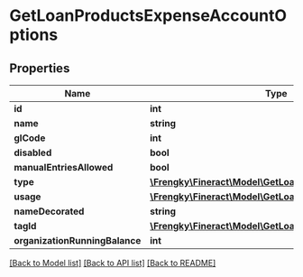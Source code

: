 # GetLoanProductsExpenseAccountOptions

## Properties
Name | Type | Description | Notes
------------ | ------------- | ------------- | -------------
**id** | **int** |  | [optional] 
**name** | **string** |  | [optional] 
**glCode** | **int** |  | [optional] 
**disabled** | **bool** |  | [optional] 
**manualEntriesAllowed** | **bool** |  | [optional] 
**type** | [**\Frengky\Fineract\Model\GetLoanProductsExpenseType**](GetLoanProductsExpenseType.md) |  | [optional] 
**usage** | [**\Frengky\Fineract\Model\GetLoanProductsLiabilityUsage**](GetLoanProductsLiabilityUsage.md) |  | [optional] 
**nameDecorated** | **string** |  | [optional] 
**tagId** | [**\Frengky\Fineract\Model\GetLoanProductsLiabilityTagId**](GetLoanProductsLiabilityTagId.md) |  | [optional] 
**organizationRunningBalance** | **int** |  | [optional] 

[[Back to Model list]](../../README.md#documentation-for-models) [[Back to API list]](../../README.md#documentation-for-api-endpoints) [[Back to README]](../../README.md)

